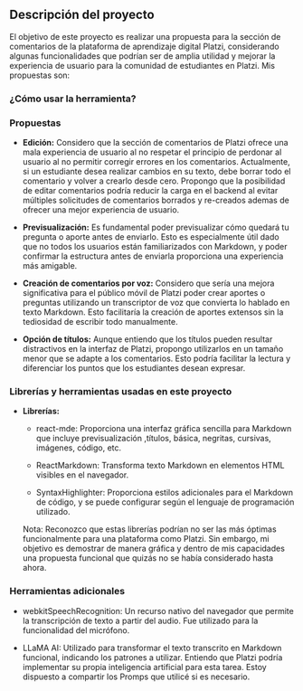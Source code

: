 ## Descripción del proyecto

El objetivo de este proyecto es realizar una propuesta para la sección de comentarios de la plataforma de aprendizaje digital Platzi, considerando algunas funcionalidades que podrían ser de amplia utilidad y mejorar la experiencia de usuario para la comunidad de estudiantes en Platzi. Mis propuestas son:

### ¿Cómo usar la herramienta?

### Propuestas

- **Edición:** Considero que la sección de comentarios de Platzi ofrece una mala experiencia de usuario al no respetar el principio de perdonar al usuario al no permitir corregir errores en los comentarios. Actualmente, si un estudiante desea realizar cambios en su texto, debe borrar todo el comentario y volver a crearlo desde cero. Propongo que la posibilidad de editar comentarios podría reducir la carga en el backend al evitar múltiples solicitudes de comentarios borrados y re-creados ademas de ofrecer una mejor experiencia de usuario.

- **Previsualización:** Es fundamental poder previsualizar cómo quedará tu pregunta o aporte antes de enviarlo. Esto es especialmente útil dado que no todos los usuarios están familiarizados con Markdown, y poder confirmar la estructura antes de enviarla proporciona una experiencia más amigable.

- **Creación de comentarios por voz:** Considero que sería una mejora significativa para el público móvil de Platzi poder crear aportes o preguntas utilizando un transcriptor de voz que convierta lo hablado en texto Markdown. Esto facilitaría la creación de aportes extensos sin la tediosidad de escribir todo manualmente.

- **Opción de títulos:** Aunque entiendo que los títulos pueden resultar distractivos en la interfaz de Platzi, propongo utilizarlos en un tamaño menor que se adapte a los comentarios. Esto podría facilitar la lectura y diferenciar los puntos que los estudiantes desean expresar.

### Librerías y herramientas usadas en este proyecto

- **Librerías:**
  - react-mde: Proporciona una interfaz gráfica sencilla para Markdown que incluye previsualización ,títulos, básica, negritas, cursivas, imágenes, código, etc.

  - ReactMarkdown: Transforma texto Markdown en elementos HTML visibles en el navegador.

  - SyntaxHighlighter: Proporciona estilos adicionales para el Markdown de código, y se puede configurar según el lenguaje de programación utilizado.

  Nota: Reconozco que estas librerías podrían no ser las más óptimas funcionalmente para una plataforma como Platzi. Sin embargo, mi objetivo es demostrar de manera gráfica y dentro de mis capacidades una propuesta funcional que quizás no se había considerado hasta ahora.

### Herramientas adicionales

- webkitSpeechRecognition: Un recurso nativo del navegador que permite la transcripción de texto a partir del audio. Fue utilizado para la funcionalidad del micrófono.

- LLaMA AI: Utilizado para transformar el texto transcrito en Markdown funcional, indicando los patrones a utilizar. Entiendo que Platzi podría implementar su propia inteligencia artificial para esta tarea. Estoy dispuesto a compartir los Promps que utilicé si es necesario.
